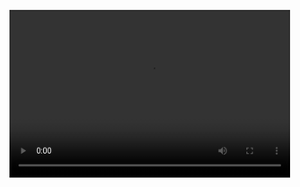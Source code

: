 <video src="./横向公告/assets/横向公告.mp4" controls="controls" width="500" height="300">您的浏览器不支持播放该视频！</video>
